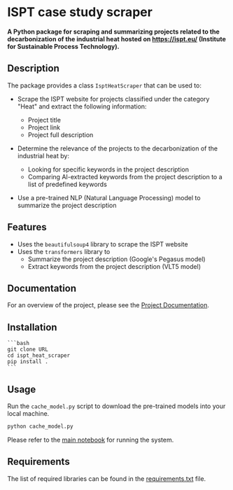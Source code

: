 # ISPT case study scraper

**A Python package for scraping and summarizing projects related to the decarbonization of the industrial heat
hosted on https://ispt.eu/  (Institute for Sustainable Process Technology).**

## Description

The package provides a class `IsptHeatScraper` that can be used to:
- Scrape the ISPT website for projects classified under the category "Heat" and extract the following information:
    - Project title
    - Project link
    - Project full description

- Determine the relevance of the projects to the decarbonization of the industrial heat by:
    - Looking for specific keywords in the project description
    - Comparing AI-extracted keywords from the project description to a list of predefined keywords

- Use a pre-trained NLP (Natural Language Processing) model to summarize the project description

## Features

* Uses the `beautifulsoup4` library to scrape the ISPT website
* Uses the `transformers` library to
    - Summarize the project description (Google's Pegasus model)
    - Extract keywords from the project description (VLT5 model)

## Documentation

For an overview of the project, please see the [Project Documentation](docs/ProjectOverview.md).

## Installation

    ```bash
    git clone URL
    cd ispt_heat_scraper
    pip install .
    ```

## Usage
Run the `cache_model.py` script to download the pre-trained models into your local machine.

```bash
python cache_model.py
```
Please refer to the [main notebook](main.ipynb) for running the system.

## Requirements
The list of required libraries can be found in the [requirements.txt](requirements.txt) file.
